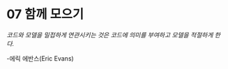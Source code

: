 07 함께 모으기
==============

*코드와 모델을 밀접하게 연관시키는 것은 코드에 의미를 부여하고 모델을 적절하게 한다.*<br>

-에릭 에반스(Eric Evans)

&nbsp;